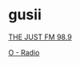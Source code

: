 # gusii

[THE JUST FM 98.9](https://stream.zeno.fm/w91pnfpvwhhvv)

[O - Radio](https://stream.zeno.fm/hjsmdungzzuuv)

